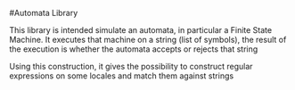 #Automata Library

This library is intended simulate an automata, in particular a Finite State Machine. 
It executes that machine on a string (list of symbols), the result of the execution is whether the automata accepts or rejects that string


Using this construction, it gives the possibility to construct regular expressions on some locales and match them against strings
